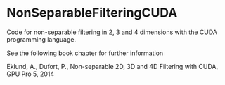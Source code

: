NonSeparableFilteringCUDA
=========================

Code for non-separable filtering in 2, 3 and 4 dimensions with the CUDA programming language.

See the following book chapter for further information

Eklund, A., Dufort, P., Non-separable 2D, 3D and 4D Filtering with CUDA, GPU Pro 5, 2014
